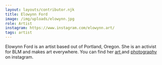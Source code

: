 ```yaml
---
layout: layouts/contributor.njk
title: Elowynn Ford
image: /img/uploads/elowynn.jpg
role: Artist
instagram: https://www.instagram.com/elowynn.art/
tags: artist
---
```

Elowynn Ford is an artist based out of Portland, Oregon. She is an activist for BLM and makes art everywhere. You can find her [art ](https://www.instagram.com/elowynn.art/)and [photography](https://www.instagram.com/elowynnphotography/) on instagram.